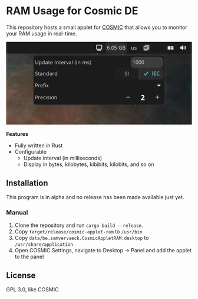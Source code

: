 # RAM Usage for Cosmic DE

This repository hosts a small applet for [COSMIC][1] that allows you to monitor your RAM usage
in real-time.

[1]: https://system76.com/cosmic/

![screenshot](https://github.com/samvv/cosmic-applet-ram-usage/blob/main/screenshot.png?raw=true)

**Features**

 - Fully written in Rust
 - Configurable
     - Update interval (in milliseconds)
     - Display in bytes, kilobytes, kibibits, kilobits, and so on

## Installation

This program is in alpha and no release has been made available just yet.

### Manual

1. Clone the repository and run `cargo build --release`.
2. Copy `target/release/cosmic-applet-ram` to `/usr/bin`
3. Copy `data/be.samvervaeck.CosmicAppletRAM.desktop` to `/usr/share/application`
4. Open COSMIC Settings, navigate to Desktop -> Panel and add the applet to the panel

## License

GPL 3.0, like COSMIC

